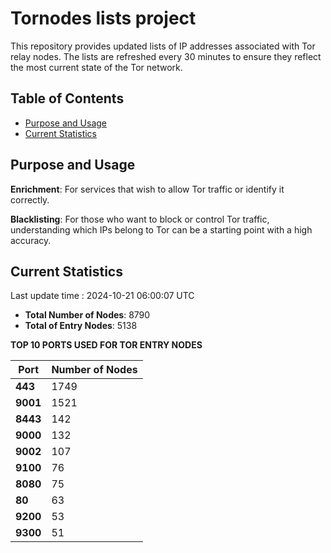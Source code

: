 # Tornodes lists project

This repository provides updated lists of IP addresses associated with Tor relay nodes. The lists are refreshed every 30 minutes to ensure they reflect the most current state of the Tor network.

## Table of Contents

- [Purpose and Usage](#purpose-and-usage)
- [Current Statistics](#current-statistics)


## Purpose and Usage

**Enrichment**: For services that wish to allow Tor traffic or identify it correctly.

**Blacklisting**: For those who want to block or control Tor traffic, understanding which IPs belong to Tor can be a starting point with a high accuracy.

## Current Statistics

Last update time : 2024-10-21 06:00:07 UTC

- **Total Number of Nodes**: 8790
- **Total of Entry Nodes**: 5138

**TOP 10 PORTS USED FOR TOR ENTRY NODES**

| **Port** | **Number of Nodes** |
|------|-----------------|
| **443**   | 1749  |
| **9001**   | 1521  |
| **8443**   | 142  |
| **9000**   | 132  |
| **9002**   | 107  |
| **9100**   | 76  |
| **8080**   | 75  |
| **80**   | 63  |
| **9200**   | 53  |
| **9300**   | 51  |

